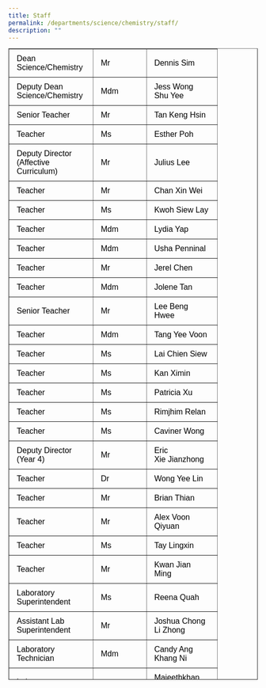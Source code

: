 ```yaml
---
title: Staff
permalink: /departments/science/chemistry/staff/
description: ""
---
```

<table style="box-sizing: border-box; border-collapse: collapse; min-width: 500px; margin-top: 0px; color: #000000; font-family: Arial, sans-serif; font-size: 16px; font-style: normal; font-variant-ligatures: normal; font-variant-caps: normal; font-weight: 400; letter-spacing: normal; orphans: 2; text-align: start; text-transform: none; white-space: normal; widows: 2; word-spacing: 0px; -webkit-text-stroke-width: 0px; text-decoration-thickness: initial; text-decoration-style: initial; text-decoration-color: initial; height: 1276px;" border="1" width="727">
<tbody style="box-sizing: border-box; margin-top: 0px;">
<tr style="box-sizing: border-box; margin-top: 0px; height: 8.29px;">
<td style="box-sizing: border-box; border-collapse: collapse; padding: 10px 15px; line-height: 18px; margin-top: 0px; width: 169.94px; height: 8.29px;"><span style="box-sizing: border-box; margin-top: 0px; font-family: helvetica, arial, sans-serif;">Dean Science/Chemistry</span></td>
<td style="box-sizing: border-box; border-collapse: collapse; padding: 10px 15px; line-height: 18px; width: 107.94px; height: 8.29px;"><span style="box-sizing: border-box; margin-top: 0px; font-family: helvetica, arial, sans-serif;">Mr</span></td>
<td style="box-sizing: border-box; border-collapse: collapse; padding: 10px 15px; line-height: 18px; width: 142.67px; height: 8.29px;"><span style="box-sizing: border-box; margin-top: 0px; font-family: helvetica, arial, sans-serif;">Dennis Sim</span></td>
</tr>
<tr style="box-sizing: border-box; height: 24px;">
<td style="box-sizing: border-box; border-collapse: collapse; padding: 10px 15px; line-height: 18px; margin-top: 0px; width: 169.94px; height: 24px;"><span style="box-sizing: border-box; margin-top: 0px; font-family: helvetica, arial, sans-serif;">Deputy Dean Science/Chemistry</span></td>
<td style="box-sizing: border-box; border-collapse: collapse; padding: 10px 15px; line-height: 18px; width: 107.94px; height: 24px;"><span style="box-sizing: border-box; margin-top: 0px; font-family: helvetica, arial, sans-serif;">Mdm</span></td>
<td style="box-sizing: border-box; border-collapse: collapse; padding: 10px 15px; line-height: 18px; width: 142.67px; height: 24px;"><span style="box-sizing: border-box; margin-top: 0px; font-family: helvetica, arial, sans-serif;">Jess Wong Shu Yee</span></td>
</tr>
<tr style="box-sizing: border-box; height: 24px;">
<td style="box-sizing: border-box; border-collapse: collapse; padding: 10px 15px; line-height: 18px; margin-top: 0px; width: 169.94px; height: 24px;"><span style="box-sizing: border-box; margin-top: 0px; font-family: helvetica, arial, sans-serif;">Senior Teacher</span></td>
<td style="box-sizing: border-box; border-collapse: collapse; padding: 10px 15px; line-height: 18px; width: 107.94px; height: 24px;"><span style="box-sizing: border-box; margin-top: 0px; font-family: helvetica, arial, sans-serif;">Mr</span></td>
<td style="box-sizing: border-box; border-collapse: collapse; padding: 10px 15px; line-height: 18px; width: 142.67px; height: 24px;"><span style="box-sizing: border-box; margin-top: 0px; font-family: helvetica, arial, sans-serif;">Tan Keng Hsin</span></td>
</tr>
<tr style="box-sizing: border-box; height: 24px;">
<td style="box-sizing: border-box; border-collapse: collapse; padding: 10px 15px; line-height: 18px; margin-top: 0px; width: 169.94px; height: 24px;"><span style="box-sizing: border-box; margin-top: 0px; font-family: helvetica, arial, sans-serif;">Teacher</span></td>
<td style="box-sizing: border-box; border-collapse: collapse; padding: 10px 15px; line-height: 18px; width: 107.94px; height: 24px;"><span style="box-sizing: border-box; margin-top: 0px; font-family: helvetica, arial, sans-serif;">Ms</span></td>
<td style="box-sizing: border-box; border-collapse: collapse; padding: 10px 15px; line-height: 18px; width: 142.67px; height: 24px;"><span style="box-sizing: border-box; margin-top: 0px; font-family: helvetica, arial, sans-serif;">Esther Poh</span></td>
</tr>
<tr style="box-sizing: border-box; height: 24px;">
<td style="box-sizing: border-box; border-collapse: collapse; padding: 10px 15px; line-height: 18px; margin-top: 0px; width: 169.94px; height: 24px;"><span style="box-sizing: border-box; margin-top: 0px; font-family: helvetica, arial, sans-serif;">Deputy Director (Affective Curriculum)</span></td>
<td style="box-sizing: border-box; border-collapse: collapse; padding: 10px 15px; line-height: 18px; width: 107.94px; height: 24px;"><span style="box-sizing: border-box; margin-top: 0px; font-family: helvetica, arial, sans-serif;">Mr</span></td>
<td style="box-sizing: border-box; border-collapse: collapse; padding: 10px 15px; line-height: 18px; width: 142.67px; height: 24px;"><span style="box-sizing: border-box; margin-top: 0px; font-family: helvetica, arial, sans-serif;">Julius Lee</span></td>
</tr>
<tr style="box-sizing: border-box; height: 24px;">
<td style="box-sizing: border-box; border-collapse: collapse; padding: 10px 15px; line-height: 18px; margin-top: 0px; width: 169.94px; height: 24px;"><span style="box-sizing: border-box; margin-top: 0px; font-family: helvetica, arial, sans-serif;">Teacher</span></td>
<td style="box-sizing: border-box; border-collapse: collapse; padding: 10px 15px; line-height: 18px; width: 107.94px; height: 24px;"><span style="box-sizing: border-box; margin-top: 0px; font-family: helvetica, arial, sans-serif;">Mr</span></td>
<td style="box-sizing: border-box; border-collapse: collapse; padding: 10px 15px; line-height: 18px; width: 142.67px; height: 24px;"><span style="box-sizing: border-box; margin-top: 0px; font-family: helvetica, arial, sans-serif;">Chan Xin Wei</span></td>
</tr>
<tr style="box-sizing: border-box; height: 24px;">
<td style="box-sizing: border-box; border-collapse: collapse; padding: 10px 15px; line-height: 18px; margin-top: 0px; width: 169.94px; height: 24px;"><span style="box-sizing: border-box; margin-top: 0px; font-family: helvetica, arial, sans-serif;">Teacher</span></td>
<td style="box-sizing: border-box; border-collapse: collapse; padding: 10px 15px; line-height: 18px; width: 107.94px; height: 24px;"><span style="box-sizing: border-box; margin-top: 0px; font-family: helvetica, arial, sans-serif;">Ms</span></td>
<td style="box-sizing: border-box; border-collapse: collapse; padding: 10px 15px; line-height: 18px; width: 142.67px; height: 24px;"><span style="box-sizing: border-box; margin-top: 0px; font-family: helvetica, arial, sans-serif;">Kwoh Siew Lay</span></td>
</tr>
<tr style="box-sizing: border-box; height: 24px;">
<td style="box-sizing: border-box; border-collapse: collapse; padding: 10px 15px; line-height: 18px; margin-top: 0px; width: 169.94px; height: 24px;"><span style="box-sizing: border-box; margin-top: 0px; font-family: helvetica, arial, sans-serif;">Teacher</span></td>
<td style="box-sizing: border-box; border-collapse: collapse; padding: 10px 15px; line-height: 18px; width: 107.94px; height: 24px;"><span style="box-sizing: border-box; margin-top: 0px; font-family: helvetica, arial, sans-serif;">Mdm</span></td>
<td style="box-sizing: border-box; border-collapse: collapse; padding: 10px 15px; line-height: 18px; width: 142.67px; height: 24px;"><span style="box-sizing: border-box; margin-top: 0px; font-family: helvetica, arial, sans-serif;">Lydia Yap</span></td>
</tr>
<tr style="box-sizing: border-box; height: 24px;">
<td style="box-sizing: border-box; border-collapse: collapse; padding: 10px 15px; line-height: 18px; margin-top: 0px; width: 169.94px; height: 24px;"><span style="box-sizing: border-box; margin-top: 0px; font-family: helvetica, arial, sans-serif;">Teacher</span></td>
<td style="box-sizing: border-box; border-collapse: collapse; padding: 10px 15px; line-height: 18px; width: 107.94px; height: 24px;"><span style="box-sizing: border-box; margin-top: 0px; font-family: helvetica, arial, sans-serif;">Mdm</span></td>
<td style="box-sizing: border-box; border-collapse: collapse; padding: 10px 15px; line-height: 18px; width: 142.67px; height: 24px;"><span style="box-sizing: border-box; margin-top: 0px; font-family: helvetica, arial, sans-serif;">Usha Penninal</span></td>
</tr>
<tr style="box-sizing: border-box; height: 24px;">
<td style="box-sizing: border-box; border-collapse: collapse; padding: 10px 15px; line-height: 18px; margin-top: 0px; width: 169.94px; height: 24px;"><span style="box-sizing: border-box; margin-top: 0px; font-family: helvetica, arial, sans-serif;">Teacher</span></td>
<td style="box-sizing: border-box; border-collapse: collapse; padding: 10px 15px; line-height: 18px; width: 107.94px; height: 24px;"><span style="box-sizing: border-box; margin-top: 0px; font-family: helvetica, arial, sans-serif;">Mr</span></td>
<td style="box-sizing: border-box; border-collapse: collapse; padding: 10px 15px; line-height: 18px; width: 142.67px; height: 24px;"><span style="box-sizing: border-box; margin-top: 0px; font-family: helvetica, arial, sans-serif;">Jerel Chen</span></td>
</tr>
<tr style="box-sizing: border-box; height: 24px;">
<td style="box-sizing: border-box; border-collapse: collapse; padding: 10px 15px; line-height: 18px; margin-top: 0px; width: 169.94px; height: 24px;"><span style="box-sizing: border-box; margin-top: 0px; font-family: helvetica, arial, sans-serif;">Teacher</span></td>
<td style="box-sizing: border-box; border-collapse: collapse; padding: 10px 15px; line-height: 18px; width: 107.94px; height: 24px;"><span style="box-sizing: border-box; margin-top: 0px; font-family: helvetica, arial, sans-serif;">Mdm</span></td>
<td style="box-sizing: border-box; border-collapse: collapse; padding: 10px 15px; line-height: 18px; width: 142.67px; height: 24px;"><span style="box-sizing: border-box; margin-top: 0px; font-family: helvetica, arial, sans-serif;">Jolene Tan</span></td>
</tr>
<tr style="box-sizing: border-box; height: 24px;">
<td style="box-sizing: border-box; border-collapse: collapse; padding: 10px 15px; line-height: 18px; margin-top: 0px; width: 169.94px; height: 24px;"><span style="box-sizing: border-box; margin-top: 0px; font-family: helvetica, arial, sans-serif;">Senior Teacher</span></td>
<td style="box-sizing: border-box; border-collapse: collapse; padding: 10px 15px; line-height: 18px; width: 107.94px; height: 24px;"><span style="box-sizing: border-box; margin-top: 0px; font-family: helvetica, arial, sans-serif;">Mr</span></td>
<td style="box-sizing: border-box; border-collapse: collapse; padding: 10px 15px; line-height: 18px; width: 142.67px; height: 24px;"><span style="box-sizing: border-box; margin-top: 0px; font-family: helvetica, arial, sans-serif;">Lee Beng Hwee</span></td>
</tr>
<tr style="box-sizing: border-box; height: 24px;">
<td style="box-sizing: border-box; border-collapse: collapse; padding: 10px 15px; line-height: 18px; margin-top: 0px; width: 169.94px; height: 24px;"><span style="box-sizing: border-box; margin-top: 0px; font-family: helvetica, arial, sans-serif;">Teacher</span></td>
<td style="box-sizing: border-box; border-collapse: collapse; padding: 10px 15px; line-height: 18px; width: 107.94px; height: 24px;"><span style="box-sizing: border-box; margin-top: 0px; font-family: helvetica, arial, sans-serif;">Mdm</span></td>
<td style="box-sizing: border-box; border-collapse: collapse; padding: 10px 15px; line-height: 18px; width: 142.67px; height: 24px;"><span style="box-sizing: border-box; margin-top: 0px; font-family: helvetica, arial, sans-serif;">Tang Yee Voon</span></td>
</tr>
<tr style="box-sizing: border-box; height: 24px;">
<td style="box-sizing: border-box; border-collapse: collapse; padding: 10px 15px; line-height: 18px; margin-top: 0px; width: 169.94px; height: 24px;"><span style="box-sizing: border-box; margin-top: 0px; font-family: helvetica, arial, sans-serif;">Teacher</span></td>
<td style="box-sizing: border-box; border-collapse: collapse; padding: 10px 15px; line-height: 18px; width: 107.94px; height: 24px;"><span style="box-sizing: border-box; margin-top: 0px; font-family: helvetica, arial, sans-serif;">Ms</span></td>
<td style="box-sizing: border-box; border-collapse: collapse; padding: 10px 15px; line-height: 18px; width: 142.67px; height: 24px;"><span style="box-sizing: border-box; margin-top: 0px; font-family: helvetica, arial, sans-serif;">Lai Chien Siew</span></td>
</tr>
<tr style="box-sizing: border-box; height: 24px;">
<td style="box-sizing: border-box; border-collapse: collapse; padding: 10px 15px; line-height: 18px; margin-top: 0px; width: 169.94px; height: 24px;"><span style="box-sizing: border-box; margin-top: 0px; font-family: helvetica, arial, sans-serif;">Teacher</span></td>
<td style="box-sizing: border-box; border-collapse: collapse; padding: 10px 15px; line-height: 18px; width: 107.94px; height: 24px;"><span style="box-sizing: border-box; margin-top: 0px; font-family: helvetica, arial, sans-serif;">Ms</span></td>
<td style="box-sizing: border-box; border-collapse: collapse; padding: 10px 15px; line-height: 18px; width: 142.67px; height: 24px;"><span style="box-sizing: border-box; margin-top: 0px; font-family: helvetica, arial, sans-serif;">Kan Ximin</span></td>
</tr>
<tr style="box-sizing: border-box; height: 24px;">
<td style="box-sizing: border-box; border-collapse: collapse; padding: 10px 15px; line-height: 18px; margin-top: 0px; width: 169.94px; height: 24px;"><span style="box-sizing: border-box; margin-top: 0px; font-family: helvetica, arial, sans-serif;">Teacher</span></td>
<td style="box-sizing: border-box; border-collapse: collapse; padding: 10px 15px; line-height: 18px; width: 107.94px; height: 24px;"><span style="box-sizing: border-box; margin-top: 0px; font-family: helvetica, arial, sans-serif;">Ms</span></td>
<td style="box-sizing: border-box; border-collapse: collapse; padding: 10px 15px; line-height: 18px; width: 142.67px; height: 24px;"><span style="box-sizing: border-box; margin-top: 0px; font-family: helvetica, arial, sans-serif;">Patricia Xu</span></td>
</tr>
<tr style="box-sizing: border-box; height: 24px;">
<td style="box-sizing: border-box; border-collapse: collapse; padding: 10px 15px; line-height: 18px; margin-top: 0px; width: 169.94px; height: 24px;"><span style="box-sizing: border-box; margin-top: 0px; font-family: helvetica, arial, sans-serif;">Teacher</span></td>
<td style="box-sizing: border-box; border-collapse: collapse; padding: 10px 15px; line-height: 18px; width: 107.94px; height: 24px;"><span style="box-sizing: border-box; margin-top: 0px; font-family: helvetica, arial, sans-serif;">Ms</span></td>
<td style="box-sizing: border-box; border-collapse: collapse; padding: 10px 15px; line-height: 18px; width: 142.67px; height: 24px;"><span style="box-sizing: border-box; margin-top: 0px; font-family: helvetica, arial, sans-serif;">Rimjhim Relan</span></td>
</tr>
<tr style="box-sizing: border-box; height: 24px;">
<td style="box-sizing: border-box; border-collapse: collapse; padding: 10px 15px; line-height: 18px; margin-top: 0px; width: 169.94px; height: 24px;"><span style="box-sizing: border-box; margin-top: 0px; font-family: helvetica, arial, sans-serif;">Teacher</span></td>
<td style="box-sizing: border-box; border-collapse: collapse; padding: 10px 15px; line-height: 18px; width: 107.94px; height: 24px;"><span style="box-sizing: border-box; margin-top: 0px; font-family: helvetica, arial, sans-serif;">Ms</span></td>
<td style="box-sizing: border-box; border-collapse: collapse; padding: 10px 15px; line-height: 18px; width: 142.67px; height: 24px;"><span style="box-sizing: border-box; margin-top: 0px; font-family: helvetica, arial, sans-serif;">Caviner Wong</span></td>
</tr>
<tr style="box-sizing: border-box; height: 24px;">
<td style="box-sizing: border-box; border-collapse: collapse; padding: 10px 15px; line-height: 18px; margin-top: 0px; width: 169.94px; height: 24px;"><span style="box-sizing: border-box; margin-top: 0px; font-family: helvetica, arial, sans-serif;">Deputy Director (Year 4)</span></td>
<td style="box-sizing: border-box; border-collapse: collapse; padding: 10px 15px; line-height: 18px; width: 107.94px; height: 24px;"><span style="box-sizing: border-box; margin-top: 0px; font-family: helvetica, arial, sans-serif;">Mr</span></td>
<td style="box-sizing: border-box; border-collapse: collapse; padding: 10px 15px; line-height: 18px; width: 142.67px; height: 24px;"><span style="box-sizing: border-box; margin-top: 0px; font-family: helvetica, arial, sans-serif;">Eric Xie&nbsp;Jianzhong</span></td>
</tr>
<tr style="box-sizing: border-box; height: 24px;">
<td style="box-sizing: border-box; border-collapse: collapse; padding: 10px 15px; line-height: 18px; margin-top: 0px; width: 169.94px; height: 24px;"><span style="box-sizing: border-box; margin-top: 0px; font-family: helvetica, arial, sans-serif;">Teacher</span></td>
<td style="box-sizing: border-box; border-collapse: collapse; padding: 10px 15px; line-height: 18px; width: 107.94px; height: 24px;"><span style="box-sizing: border-box; margin-top: 0px; font-family: helvetica, arial, sans-serif;">Dr</span></td>
<td style="box-sizing: border-box; border-collapse: collapse; padding: 10px 15px; line-height: 18px; width: 142.67px; height: 24px;"><span style="box-sizing: border-box; margin-top: 0px; font-family: helvetica, arial, sans-serif;">Wong Yee Lin</span></td>
</tr>
<tr style="box-sizing: border-box; height: 24px;">
<td style="box-sizing: border-box; border-collapse: collapse; padding: 10px 15px; line-height: 18px; margin-top: 0px; width: 169.94px; height: 24px;"><span style="box-sizing: border-box; margin-top: 0px; font-family: helvetica, arial, sans-serif;">Teacher</span></td>
<td style="box-sizing: border-box; border-collapse: collapse; padding: 10px 15px; line-height: 18px; width: 107.94px; height: 24px;"><span style="box-sizing: border-box; margin-top: 0px; font-family: helvetica, arial, sans-serif;">Mr</span></td>
<td style="box-sizing: border-box; border-collapse: collapse; padding: 10px 15px; line-height: 18px; width: 142.67px; height: 24px;"><span style="box-sizing: border-box; margin-top: 0px; font-family: helvetica, arial, sans-serif;">Brian Thian</span></td>
</tr>
<tr style="box-sizing: border-box; height: 24px;">
<td style="box-sizing: border-box; border-collapse: collapse; padding: 10px 15px; line-height: 18px; margin-top: 0px; width: 169.94px; height: 24px;"><span style="box-sizing: border-box; margin-top: 0px; font-family: helvetica, arial, sans-serif;">Teacher</span></td>
<td style="box-sizing: border-box; border-collapse: collapse; padding: 10px 15px; line-height: 18px; width: 107.94px; height: 24px;"><span style="box-sizing: border-box; margin-top: 0px; font-family: helvetica, arial, sans-serif;">Mr</span></td>
<td style="box-sizing: border-box; border-collapse: collapse; padding: 10px 15px; line-height: 18px; width: 142.67px; height: 24px;"><span style="box-sizing: border-box; margin-top: 0px; font-family: helvetica, arial, sans-serif;">Alex Voon Qiyuan</span></td>
</tr>
<tr style="box-sizing: border-box; height: 24px;">
<td style="box-sizing: border-box; border-collapse: collapse; padding: 10px 15px; line-height: 18px; margin-top: 0px; width: 169.94px; height: 24px;"><span style="box-sizing: border-box; margin-top: 0px; font-family: helvetica, arial, sans-serif;">Teacher</span></td>
<td style="box-sizing: border-box; border-collapse: collapse; padding: 10px 15px; line-height: 18px; width: 107.94px; height: 24px;"><span style="box-sizing: border-box; margin-top: 0px; font-family: helvetica, arial, sans-serif;">Ms </span></td>
<td style="box-sizing: border-box; border-collapse: collapse; padding: 10px 15px; line-height: 18px; width: 142.67px; height: 24px;"><span style="box-sizing: border-box; margin-top: 0px; font-family: helvetica, arial, sans-serif;">Tay Lingxin</span></td>
</tr>
<tr style="box-sizing: border-box; height: 24px;">
<td style="box-sizing: border-box; border-collapse: collapse; padding: 10px 15px; line-height: 18px; margin-top: 0px; width: 169.94px; height: 24px;"><span style="box-sizing: border-box; margin-top: 0px; font-family: helvetica, arial, sans-serif;">Teacher</span></td>
<td style="box-sizing: border-box; border-collapse: collapse; padding: 10px 15px; line-height: 18px; width: 107.94px; height: 24px;"><span style="box-sizing: border-box; margin-top: 0px; font-family: helvetica, arial, sans-serif;">Mr </span></td>
<td style="box-sizing: border-box; border-collapse: collapse; padding: 10px 15px; line-height: 18px; width: 142.67px; height: 24px;"><span style="box-sizing: border-box; margin-top: 0px; font-family: helvetica, arial, sans-serif;">Kwan Jian Ming</span></td>
</tr>
<tr style="box-sizing: border-box; height: 24px;">
<td style="box-sizing: border-box; border-collapse: collapse; padding: 10px 15px; line-height: 18px; margin-top: 0px; width: 169.94px; height: 24px;"><span style="box-sizing: border-box; margin-top: 0px; font-family: helvetica, arial, sans-serif;">Laboratory Superintendent</span></td>
<td style="box-sizing: border-box; border-collapse: collapse; padding: 10px 15px; line-height: 18px; width: 107.94px; height: 24px;"><span style="box-sizing: border-box; margin-top: 0px; font-family: helvetica, arial, sans-serif;">Ms</span></td>
<td style="box-sizing: border-box; border-collapse: collapse; padding: 10px 15px; line-height: 18px; width: 142.67px; height: 24px;"><span style="box-sizing: border-box; margin-top: 0px; font-family: helvetica, arial, sans-serif;">Reena Quah</span></td>
</tr>
<tr style="box-sizing: border-box; height: 24px;">
<td style="box-sizing: border-box; border-collapse: collapse; padding: 10px 15px; line-height: 18px; margin-top: 0px; width: 169.94px; height: 24px;"><span style="box-sizing: border-box; margin-top: 0px; font-family: helvetica, arial, sans-serif;">Assistant Lab Superintendent</span></td>
<td style="box-sizing: border-box; border-collapse: collapse; padding: 10px 15px; line-height: 18px; width: 107.94px; height: 24px;"><span style="box-sizing: border-box; margin-top: 0px; font-family: helvetica, arial, sans-serif;">Mr</span></td>
<td style="box-sizing: border-box; border-collapse: collapse; padding: 10px 15px; line-height: 18px; width: 142.67px; height: 24px;"><span style="box-sizing: border-box; margin-top: 0px; font-family: helvetica, arial, sans-serif;">Joshua Chong Li Zhong</span></td>
</tr>
<tr style="box-sizing: border-box; height: 24px;">
<td style="box-sizing: border-box; border-collapse: collapse; padding: 10px 15px; line-height: 18px; margin-top: 0px; width: 169.94px; height: 24px;"><span style="box-sizing: border-box; margin-top: 0px; font-family: helvetica, arial, sans-serif;">Laboratory Technician</span></td>
<td style="box-sizing: border-box; border-collapse: collapse; padding: 10px 15px; line-height: 18px; width: 107.94px; height: 24px;"><span style="box-sizing: border-box; margin-top: 0px; font-family: helvetica, arial, sans-serif;">Mdm</span></td>
<td style="box-sizing: border-box; border-collapse: collapse; padding: 10px 15px; line-height: 18px; width: 142.67px; height: 24px;"><span style="box-sizing: border-box; margin-top: 0px; font-family: helvetica, arial, sans-serif;">Candy Ang Khang Ni</span></td>
</tr>
<tr style="box-sizing: border-box; height: 24px;">
<td style="box-sizing: border-box; border-collapse: collapse; padding: 10px 15px; line-height: 18px; margin-top: 0px; width: 169.94px; height: 24px;"><span style="box-sizing: border-box; margin-top: 0px; font-family: helvetica, arial, sans-serif;">Laboratory Technician</span></td>
<td style="box-sizing: border-box; border-collapse: collapse; padding: 10px 15px; line-height: 18px; width: 107.94px; height: 24px;"><span style="box-sizing: border-box; margin-top: 0px; font-family: helvetica, arial, sans-serif;">Mdm&nbsp;</span></td>
<td style="box-sizing: border-box; border-collapse: collapse; padding: 10px 15px; line-height: 18px; width: 142.67px; height: 24px;"><span style="box-sizing: border-box; margin-top: 0px; font-family: helvetica, arial, sans-serif;">Majeethkhan Ameerullkhan Naseebunnisa</span></td>
</tr>
<tr style="box-sizing: border-box; height: 24px;">
<td style="box-sizing: border-box; border-collapse: collapse; padding: 10px 15px; line-height: 18px; margin-top: 0px; width: 169.94px; height: 24px;"><span style="box-sizing: border-box; margin-top: 0px; font-family: helvetica, arial, sans-serif;">Laboratory Technician</span></td>
<td style="box-sizing: border-box; border-collapse: collapse; padding: 10px 15px; line-height: 18px; width: 107.94px; height: 24px;"><span style="box-sizing: border-box; margin-top: 0px; font-family: helvetica, arial, sans-serif;">Ms</span></td>
<td style="box-sizing: border-box; border-collapse: collapse; padding: 10px 15px; line-height: 18px; width: 142.67px; height: 24px;"><span style="box-sizing: border-box; margin-top: 0px; font-family: helvetica, arial, sans-serif;">Irene Law</span></td>
</tr>
<tr style="box-sizing: border-box; height: 24px;">
<td style="box-sizing: border-box; border-collapse: collapse; padding: 10px 15px; line-height: 18px; margin-top: 0px; width: 169.94px; height: 24px;"><span style="box-sizing: border-box; margin-top: 0px; font-family: helvetica, arial, sans-serif;">Laboratory Technician</span></td>
<td style="box-sizing: border-box; border-collapse: collapse; padding: 10px 15px; line-height: 18px; width: 107.94px; height: 24px;"><span style="box-sizing: border-box; margin-top: 0px; font-family: helvetica, arial, sans-serif;">Mdm</span></td>
<td style="box-sizing: border-box; border-collapse: collapse; padding: 10px 15px; line-height: 18px; width: 142.67px; height: 24px;"><span style="box-sizing: border-box; margin-top: 0px; font-family: helvetica, arial, sans-serif;">Wong Huan Ling</span></td>
</tr>
<tr style="box-sizing: border-box; height: 24px;">
<td style="box-sizing: border-box; border-collapse: collapse; padding: 10px 15px; line-height: 18px; margin-top: 0px; width: 169.94px; height: 24px;"><span style="box-sizing: border-box; margin-top: 0px; font-family: helvetica, arial, sans-serif;">Laboratory Technician&nbsp;</span></td>
<td style="box-sizing: border-box; border-collapse: collapse; padding: 10px 15px; line-height: 18px; width: 107.94px; height: 24px;"><span style="box-sizing: border-box; margin-top: 0px; font-family: helvetica, arial, sans-serif;">Mr </span></td>
<td style="box-sizing: border-box; border-collapse: collapse; padding: 10px 15px; line-height: 18px; width: 142.67px; height: 24px;"><span style="box-sizing: border-box; margin-top: 0px; font-family: helvetica, arial, sans-serif;">Goh Ying Zheng</span></td>
</tr>
<tr style="box-sizing: border-box; height: 24px;">
<td style="box-sizing: border-box; border-collapse: collapse; padding: 10px 15px; line-height: 18px; margin-top: 0px; width: 169.94px; height: 24px;"><span style="box-sizing: border-box; margin-top: 0px; font-family: helvetica, arial, sans-serif;">Asst Laboratory Technician</span></td>
<td style="box-sizing: border-box; border-collapse: collapse; padding: 10px 15px; line-height: 18px; width: 107.94px; height: 24px;"><span style="box-sizing: border-box; margin-top: 0px; font-family: helvetica, arial, sans-serif;">Mdm</span></td>
<td style="box-sizing: border-box; border-collapse: collapse; padding: 10px 15px; line-height: 18px; width: 142.67px; height: 24px;"><span style="box-sizing: border-box; margin-top: 0px; font-family: helvetica, arial, sans-serif;">Sakuntala Devi</span></td>
</tr>
</tbody>
</table>